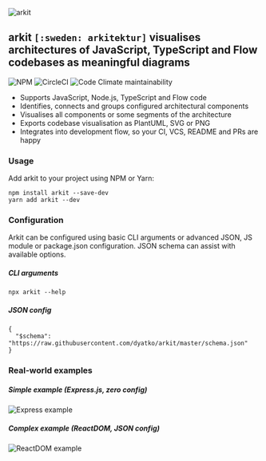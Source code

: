 ![arkit](https://raw.githubusercontent.com/dyatko/arkit/master/arkit.svg?sanitize=true)

## arkit `[:sweden: arkitektur]` visualises architectures of JavaScript, TypeScript and Flow codebases as meaningful diagrams

![NPM](https://img.shields.io/npm/v/arkit.svg?style=flat-square)
![CircleCI](https://img.shields.io/circleci/project/github/dyatko/arkit/master.svg?style=flat-square)
![Code Climate maintainability](https://img.shields.io/codeclimate/maintainability/dyatko/arkit.svg?style=flat-square)

- Supports JavaScript, Node.js, TypeScript and Flow code
- Identifies, connects and groups configured architectural components
- Visualises all components or some segments of the architecture
- Exports codebase visualisation as PlantUML, SVG or PNG
- Integrates into development flow, so your CI, VCS, README and PRs are happy

### Usage

Add arkit to your project using NPM or Yarn:

```$sh
npm install arkit --save-dev
yarn add arkit --dev
```

### Configuration

Arkit can be configured using basic CLI arguments or advanced JSON, JS module or package.json configuration. JSON schema can assist with available options.

##### CLI arguments

```$sh
npx arkit --help
```

##### JSON config

```$json
{
  "$schema": "https://raw.githubusercontent.com/dyatko/arkit/master/schema.json"
}
```

### Real-world examples

##### Simple example (Express.js, zero config)
![Express example](https://raw.githubusercontent.com/dyatko/arkit/master/test/express/express.svg?sanitize=true)

##### Complex example (ReactDOM, JSON config)
![ReactDOM example](https://raw.githubusercontent.com/dyatko/arkit/master/test/react-dom/arkit.svg?sanitize=true)
